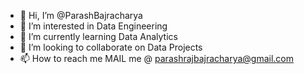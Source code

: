 - 👋 Hi, I’m @ParashBajracharya
- 👀 I’m interested in Data Engineering 
- 🌱 I’m currently learning Data Analytics 
- 💞️ I’m looking to collaborate on Data Projects 
- 📫 How to reach me MAIL me @ parashrajbajracharya@gmail.com 

<!---
ParashBajracharya/ParashBajracharya is a ✨ special ✨ repository because its `README.md` (this file) appears on your GitHub profile.
You can click the Preview link to take a look at your changes.
--->
